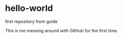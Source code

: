 # hello-world
first repository from guide

This is me messing around with GitHub for the first time.
